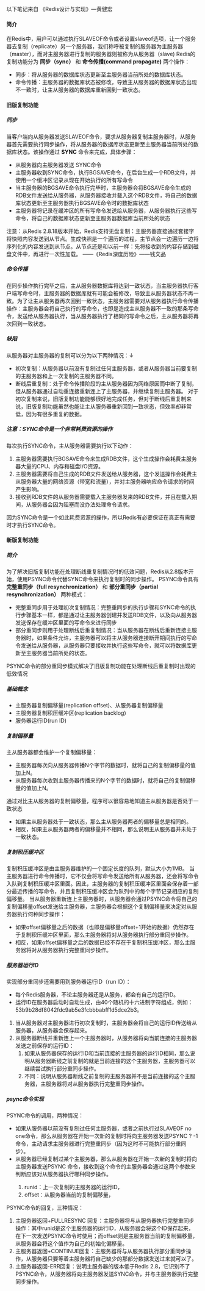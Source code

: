以下笔记来自 《Redis设计与实现》—黄健宏
#### 简介
在Redis中，用户可以通过执行SLAVEOF命令或者设置slaveof选项，让一个服务器去复制（replicate）另一个服务器，我们称呼被复制的服务器为主服务器（master），而对主服务器进行复制的服务器则被称为从服务器（slave)
Redis的复制功能分为 **同步（sync）** 和 **命令传播(command propagate)** 两个操作：

* 同步：将从服务器的数据库状态更新至主服务器当前所处的数据库状态。
* 命令传播：主服务器的数据库状态被修改，导致主从服务器的数据库状态出现不一致时，让主从服务器的数据库重新回到一致状态。
#### 旧版复制功能
##### 同步
当客户端向从服务器发送SLAVEOF命令，要求从服务器复制主服务器时，从服务器首先需要执行同步操作，将从服务器的数据库状态更新至主服务器当前所处的数据库状态。该操作通过 **SYNC** 命令来完成，具体步骤：

* 从服务器向主服务器发送 SYNC命令
* 主服务器收到SYNC命令，执行BGSAVE命令，在后台生成一个RDB文件，并使用一个缓冲区记录从现在开始执行的所有写命令
* 当主服务器的BGSAVE命令执行完毕时，主服务器会将BGSAVE命令生成的RDB文件发送给从服务器，从服务器接收并载入这个RDB文件，将自己的数据库状态更新至主服务器执行BGSAVE命令时的数据库状态
* 主服务器将记录在缓冲区的所有写命令发送给从服务器，从服务器执行这些写命令，将自己的数据库状态更新至主服务器数据库当前所处的状态

注意：从Redis 2.8.18版本开始，Redis支持无盘复制：主服务器直接通过套接字将快照内容发送到从节点。生成快照是一个遍历的过程，主节点会一边遍历一边将序列化的内容发送到从节点。从节点还是和以前一样：先将接收到的内容存储到磁盘文件中，再进行一次性加载。       ——《Redis深度历险》——钱文品
##### 命令传播
在同步操作执行完毕之后，主从服务器数据库将达到一致状态，当主服务器执行客户端写命令时，主服务器的数据库就有可能会被修改，导致主从服务器状态不再一致。为了让主从服务器再次回到一致状态，主服务器需要对从服务器执行命令传播操作：主服务器会将自己执行的写命令，也即是造成主从服务器不一致的那条写命令，发送给从服务器执行，当从服务器执行了相同的写命令之后，主从服务器将再次回到一致状态。
##### 缺陷
从服务器对主服务器的复制可以分为以下两种情况：↓

* 初次复制：从服务器以前没有复制过任何主服务器，或者从服务器当前要复制的主服务器和上一次复制的主服务器不同。
* 断线后重复制：处于命令传播阶段的主从服务器因为网络原因而中断了复制，但从服务器通过自动重连接重新连上了主服务器，并继续复制主服务器。
对于初次复制来说，旧版复制功能能够很好地完成任务，但对于断线后重复制来说，旧版复制功能虽然也能让主从服务器重新回到一致状态，但效率却非常低，因为有很多重复的数据。
##### 注意：SYNC命令是一个非常耗费资源的操作
每次执行SYNC命令，主从服务器需要执行以下动作：

1. 主服务器需要执行BGSAVE命令来生成RDB文件，这个生成操作会耗费主服务器大量的CPU、内存和磁盘I/O资源。
2. 主服务器需要将自己生成的RDB文件发送给从服务器，这个发送操作会耗费主从服务器大量的网络资源（带宽和流量），并对主服务器响应命令请求的时间产生影响。
3. 接收到RDB文件的从服务器需要载入主服务器发来的RDB文件，并且在载入期间，从服务器会因为阻塞而没办法处理命令请求。

因为SYNC命令是一个如此耗费资源的操作，所以Redis有必要保证在真正有需要时才执行SYNC命令。
#### 新版复制功能
##### 简介
为了解决旧版复制功能在处理断线重复制情况时的低效问题，Redis从2.8版本开始，使用PSYNC命令代替SYNC命令来执行复制时的同步操作。
PSYNC命令具有 **完整重同步（full resynchronization）** 和 **部分重同步（partial resynchronization）** 两种模式：

* 完整重同步用于处理初次复制情况：完整重同步的执行步骤和SYNC命令的执行步骤基本一样，都是通过让主服务器创建并发送RDB文件，以及向从服务器发送保存在缓冲区里面的写命令来进行同步
* 部分重同步则用于处理断线后重复制情况：当从服务器在断线后重新连接主服务器时，如果条件允许，主服务器可以将主从服务器连接断开期间执行的写命令发送给从服务器，从服务器只要接收并执行这些写命令，就可以将数据库更新至主服务器当前所处的状态。

PSYNC命令的部分重同步模式解决了旧版复制功能在处理断线后重复制时出现的低效情况
##### 基础概念

* 主服务器复制偏移量(replication offset)、从服务器复制偏移量
* 主服务器复制积压缓冲区(replication backlog)
* 服务器运行ID(run ID)
##### 复制偏移量
主从服务器都会维护一个复制偏移量：

* 主服务器每次向从服务器传播N个字节的数据时，就将自己的复制偏移量的值加上N。
* 从服务器每次收到主服务器传播来的N个字节的数据时，就将自己的复制偏移量的值加上N。

通过对比主从服务器的复制偏移量，程序可以很容易地知道主从服务器是否处于一致状态

* 如果主从服务器处于一致状态，那么主从服务器两者的偏移量总是相同的。
* 相反，如果主从服务器两者的偏移量并不相同，那么说明主从服务器并未处于一致状态。
##### 复制积压缓冲区
复制积压缓冲区是由主服务器维护的一个固定长度的队列，默认大小为1MB。
当主服务器进行命令传播时，它不仅会将写命令发送给所有从服务器，还会将写命令入队到复制积压缓冲区里面。因此，主服务器的复制积压缓冲区里面会保存着一部分最近传播的写命令，并且复制积压缓冲区会为队列中的每个字节记录相应的复制偏移量。
当从服务器重新连上主服务器时，从服务器会通过PSYNC命令将自己的复制偏移量offset发送给主服务器，主服务器会根据这个复制偏移量来决定对从服务器执行何种同步操作：

* 如果offset偏移量之后的数据（也即是偏移量offset+1开始的数据）仍然存在于复制积压缓冲区里面，那么主服务器将对从服务器执行部分重同步操作。
* 相反，如果offset偏移量之后的数据已经不存在于复制积压缓冲区，那么主服务器将对从服务器执行完整重同步操作。
##### 服务器运行ID
实现部分重同步还需要用到服务器运行ID（run ID）：

* 每个Redis服务器，不论主服务器还是从服务，都会有自己的运行ID。
* 运行ID在服务器启动时自动生成，由40个随机的十六进制字符组成，例如：53b9b28df8042fdc9ab5e3fcbbbabff1d5dce2b3。

1. 当从服务器对主服务器进行初次复制时，主服务器会将自己的运行ID传送给从服务器，从服务器会保存起来。
2. 从服务器断线并重新连上一个主服务器时，从服务器将向当前连接的主服务器发送之前保存的运行ID：
    1. 如果从服务器保存的运行ID和当前连接的主服务器的运行ID相同，那么说明从服务器断线之前复制的就是当前连接的这个主服务器，主服务器可以继续尝试执行部分重同步操作。
    2. 不同：说明从服务器断线之前复制的主服务器并不是当前连接的这个主服务器，主服务器将对从服务器执行完整重同步操作。
##### psync命令实现
PSYNC命令的调用，两种情况：

* 如果从服务器以前没有复制过任何主服务器，或者之前执行过SLAVEOF no one命令，那么从服务器在开始一次新的复制时将向主服务器发送PSYNC ? -1命令，主动请求主服务器进行完整重同步（因为这时不可能执行部分重同步）。
* 从服务器已经复制过某个主服务器，那么从服务器在开始一次新的复制时将向主服务器发送PSYNC <runid> <offset>命令，接收到这个命令的主服务器会通过这两个参数来判断应该对从服务器执行哪种同步操作。
    1. runid：上一次复制的主服务器的运行ID，
    2. offset：从服务器当前的复制偏移量，

PSYNC命令的回复，三种情况：

1. 主服务器返回+FULLRESYNC <runid> <offset>回复：主服务器将与从服务器执行完整重同步操作：其中runid是这个主服务器的运行ID，从服务器会将这个ID保存起来，在下一次发送PSYNC命令时使用；而offset则是主服务器当前的复制偏移量，从服务器会将这个值作为自己的初始化偏移量。
2. 主服务器返回+CONTINUE回复：主服务器将与从服务器执行部分重同步操作，从服务器只要等着主服务器将自己缺少的那部分数据发送过来就可以了。
3. 主服务器返回-ERR回复：说明主服务器的版本低于Redis 2.8，它识别不了PSYNC命令，从服务器将向主服务器发送SYNC命令，并与主服务器执行完整同步操作。